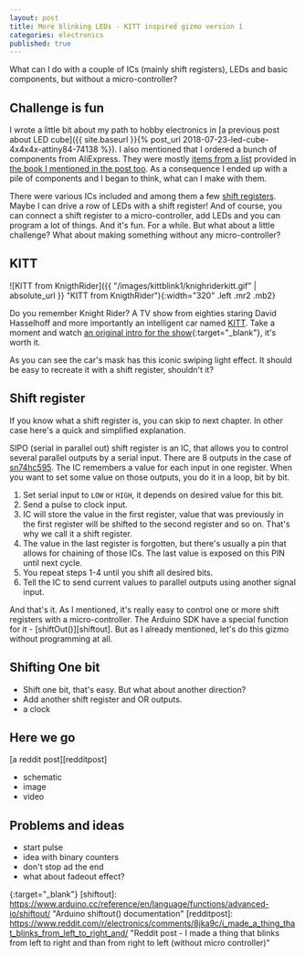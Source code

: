 ```yaml
---
layout: post
title: More blinking LEDs - KITT inspired gizmo version 1
categories: electronics
published: true
---
```


What can I do with a couple of ICs (mainly shift registers), LEDs and basic components, but without a micro-controller?

## Challenge is fun

I wrote a little bit about my path to hobby electronics in [a previous post about LED cube]({{ site.baseurl }}{% post_url 2018-07-23-led-cube-4x4x4x-attiny84-74138 %}). I also mentioned that I ordered a bunch of components from AliExpress. They were mostly [items from a list](http://elektrokniha.cz/parts.html) provided in [the book I mentioned in the post too](http://elektrokniha.cz/parts.html). As a consequence I ended up with a pile of components and I began to think, what can I make with them. 

There were various ICs included and among them a few [shift registers][74595ds]. Maybe I can drive a row of LEDs with a shift register! And of course, you can connect a shift register to a micro-controller, add LEDs and you can program a lot of things. And it's fun. For a while. But what about a little challenge? What about making something without any micro-controller?

## KITT


![KITT from KnigthRider]({{ "/images/kittblink1/knighriderkitt.gif" | absolute_url }} "KITT from KnigthRider"){:width="320" .left .mr2 .mb2}

Do&nbsp;you&nbsp;remember Knight Rider? A TV show from eighties staring David Hasselhoff and more importantly an intelligent car named [KITT](https://en.wikipedia.org/wiki/KITT). Take a moment and watch [an original intro for the show](https://www.youtube.com/watch?v=oNyXYPhnUIss){:target="_blank"}, it's worth it.

As you can see the car's mask has this iconic swiping light effect. It should be easy to recreate it with a shift register, shouldn't it?

## Shift register

If you know what a shift register is, you can skip to next chapter. In other case here's a quick and simplified explanation.

SIPO (serial in parallel out) shift register is an IC, that allows you to control several parallel outputs by a serial input. There are 8 outputs in the case of [sn74hc595][74595ds]. The IC remembers a value for each input in one register. When you want to set some value on those outputs, you do it in a loop, bit by bit. 

1. Set serial input to `LOW` or `HIGH`, it depends on desired value for this bit.
2. Send a pulse to clock input. 
3. IC will store the value in the first register, value that was previously in the first register will be shifted to the second register and so on. That's  why we call it a shift register.
4. The value in the last register is forgotten, but there's usually a pin that allows for chaining of those ICs. The last value is exposed on this PIN until  next cycle. 
5. You repeat steps 1-4 until you shift all desired bits.
6. Tell the IC to send current values to parallel outputs using another signal input.

And that's it. As I mentioned, it's really easy to control one or more shift registers with a micro-controller. The Arduino SDK have a special function for it - [shiftOut()][shiftout]. But as I already mentioned, let's do this gizmo without programming at all.

## Shifting One bit

- Shift one bit, that's easy. But what about another direction?
- Add another shift register and OR outputs.
- a clock

## Here we go

[a reddit post][redditpost]

- schematic
- image
- video 

## Problems and ideas

- start pulse
- idea with binary counters
- don't stop ad the end
- what about fadeout effect?

[74595ds]: http://www.ti.com/lit/ds/symlink/sn74hc595.pdf "Datasheet for SN74HC59" 
{:target="_blank"}
[shiftout]: https://www.arduino.cc/reference/en/language/functions/advanced-io/shiftout/ "Arduino shiftout() documentation" 
[redditpost]: https://www.reddit.com/r/electronics/comments/8jka9c/i_made_a_thing_that_blinks_from_left_to_right_and/ "Reddit post - I made a thing that blinks from left to right and than from right to left (without micro controller)" 